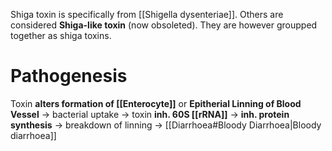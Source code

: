 Shiga toxin is specifically from [[Shigella dysenteriae]]. Others are considered **Shiga-like toxin** (now obsoleted). They are however groupped together as shiga toxins.

# Pathogenesis
Toxin **alters formation of [[Enterocyte]]** or **Epitherial Linning of Blood Vessel** -> bacterial uptake -> toxin **inh. 60S [[rRNA]]** -> **inh. protein synthesis** -> breakdown of linning -> [[Diarrhoea#Bloody Diarrhoea|Bloody diarrhoea]]
